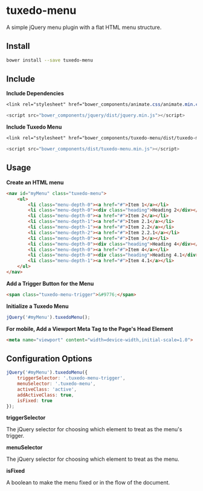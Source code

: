 # tuxedo-menu
A simple jQuery menu plugin with a flat HTML menu structure.

## Install
```bash
bower install --save tuxedo-menu
```

## Include
__Include Dependencies__
```css
<link rel="stylesheet" href="bower_components/animate.css/animate.min.css">
```

```javascript
<script src="bower_components/jquery/dist/jquery.min.js"></script>
```

__Include Tuxedo Menu__
```css
<link rel="stylesheet" href="bower_components/tuxedo-menu/dist/tuxedo-menu.min.css" />
```

```javascript
<script src="bower_components/dist/tuxedo-menu.min.js"></script>
```


## Usage
__Create an HTML menu__
```html
<nav id="myMenu" class="tuxedo-menu">
    <ul>
        <li class="menu-depth-0"><a href="#">Item 1</a></li>
        <li class="menu-depth-0"><div class="heading">Heading 2</div></li>
        <li class="menu-depth-0"><a href="#">Item 2</a></li>
        <li class="menu-depth-1"><a href="#">Item 2.1</a></li>
        <li class="menu-depth-1"><a href="#">Item 2.2</a></li>
        <li class="menu-depth-2"><a href="#">Item 2.2.1</a></li>
        <li class="menu-depth-0"><a href="#">Item 3</a></li>
        <li class="menu-depth-0"><div class="heading">Heading 4</div></li>
        <li class="menu-depth-0"><a href="#">Item 4</a></li>
        <li class="menu-depth-0"><div class="heading">Heading 4.1</div></li>
        <li class="menu-depth-1"><a href="#">Item 4.1</a></li>
    </ul>
</nav>
```

__Add a Trigger Button for the Menu__
```html
<span class="tuxedo-menu-trigger">&#9776;</span>
```

__Initialize a Tuxedo Menu__
```javascript
jQuery('#myMenu').tuxedoMenu();
```

__For mobile, Add a Viewport Meta Tag to the Page's Head Element__
```html
<meta name="viewport" content="width=device-width,initial-scale=1.0">
```

##  Configuration Options

```javascript
jQuery('#myMenu').tuxedoMenu({
    triggerSelector: '.tuxedo-menu-trigger',
    menuSelector: '.tuxedo-menu',
    activeClass: 'active',
    addActiveClass: true,
    isFixed: true
});
```

__triggerSelector__

The jQuery selector for choosing which element to treat as the menu's trigger.

__menuSelector__

The jQuery selector for choosing which element to treat as the menu.

__isFixed__

A boolean to make the menu fixed or in the flow of the document.

